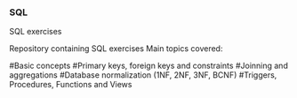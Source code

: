### SQL
SQL exercises

Repository containing SQL exercises Main topics covered:

#Basic concepts
#Primary keys, foreign keys and constraints
#Joinning and aggregations
#Database normalization (1NF, 2NF, 3NF, BCNF)
#Triggers, Procedures, Functions and Views
